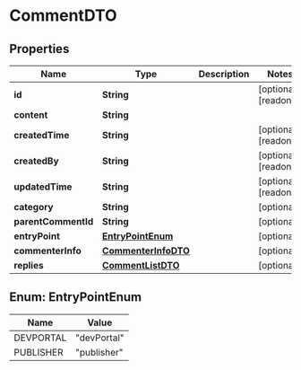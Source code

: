 

# CommentDTO

## Properties

Name | Type | Description | Notes
------------ | ------------- | ------------- | -------------
**id** | **String** |  |  [optional] [readonly]
**content** | **String** |  | 
**createdTime** | **String** |  |  [optional] [readonly]
**createdBy** | **String** |  |  [optional] [readonly]
**updatedTime** | **String** |  |  [optional] [readonly]
**category** | **String** |  |  [optional]
**parentCommentId** | **String** |  |  [optional]
**entryPoint** | [**EntryPointEnum**](#EntryPointEnum) |  |  [optional]
**commenterInfo** | [**CommenterInfoDTO**](CommenterInfoDTO.md) |  |  [optional]
**replies** | [**CommentListDTO**](CommentListDTO.md) |  |  [optional]



## Enum: EntryPointEnum

Name | Value
---- | -----
DEVPORTAL | &quot;devPortal&quot;
PUBLISHER | &quot;publisher&quot;



